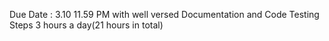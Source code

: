 Due Date : 3.10 11.59 PM with well versed Documentation and Code Testing Steps
3 hours a day(21 hours in total)
